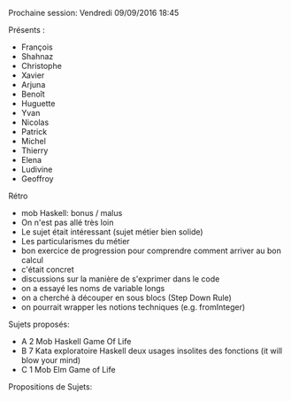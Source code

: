 Prochaine session: Vendredi 09/09/2016 18:45

Présents :
- François
- Shahnaz
- Christophe
- Xavier
- Arjuna
- Benoît
- Huguette 
- Yvan
- Nicolas
- Patrick
- Michel
- Thierry
- Elena
- Ludivine
- Geoffroy


Rétro 
- mob  Haskell: bonus / malus 
- On n'est pas allé très loin
- Le sujet était intéressant (sujet métier bien solide)
- Les particularismes du métier
- bon exercice de progression pour comprendre comment arriver au bon calcul
- c'était concret 
- discussions sur la manière de s'exprimer dans le code
- on a essayé les noms de variable longs
- on a cherché à découper en sous blocs (Step Down Rule)
- on pourrait wrapper les notions techniques (e.g. fromInteger)


Sujets proposés:
- A 2 Mob Haskell Game Of Life
- B 7 Kata exploratoire Haskell deux usages insolites des fonctions (it will blow your mind)
- C 1 Mob Elm Game of Life



Propositions de Sujets:
 
  

